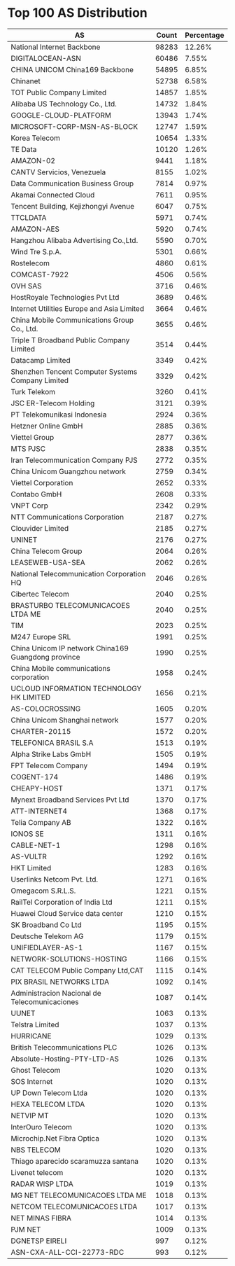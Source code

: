 # Top 100 AS Distribution
| AS | Count | Percentage |
|----|----|----|
| National Internet Backbone | 98283 | 12.26% |
| DIGITALOCEAN-ASN | 60486 | 7.55% |
| CHINA UNICOM China169 Backbone | 54895 | 6.85% |
| Chinanet | 52738 | 6.58% |
| TOT Public Company Limited | 14857 | 1.85% |
| Alibaba US Technology Co., Ltd. | 14732 | 1.84% |
| GOOGLE-CLOUD-PLATFORM | 13943 | 1.74% |
| MICROSOFT-CORP-MSN-AS-BLOCK | 12747 | 1.59% |
| Korea Telecom | 10654 | 1.33% |
| TE Data | 10120 | 1.26% |
| AMAZON-02 | 9441 | 1.18% |
| CANTV Servicios, Venezuela | 8155 | 1.02% |
| Data Communication Business Group | 7814 | 0.97% |
| Akamai Connected Cloud | 7611 | 0.95% |
| Tencent Building, Kejizhongyi Avenue | 6047 | 0.75% |
| TTCLDATA | 5971 | 0.74% |
| AMAZON-AES | 5920 | 0.74% |
| Hangzhou Alibaba Advertising Co.,Ltd. | 5590 | 0.70% |
| Wind Tre S.p.A. | 5301 | 0.66% |
| Rostelecom | 4860 | 0.61% |
| COMCAST-7922 | 4506 | 0.56% |
| OVH SAS | 3716 | 0.46% |
| HostRoyale Technologies Pvt Ltd | 3689 | 0.46% |
| Internet Utilities Europe and Asia Limited | 3664 | 0.46% |
| China Mobile Communications Group Co., Ltd. | 3655 | 0.46% |
| Triple T Broadband Public Company Limited | 3514 | 0.44% |
| Datacamp Limited | 3349 | 0.42% |
| Shenzhen Tencent Computer Systems Company Limited | 3329 | 0.42% |
| Turk Telekom | 3260 | 0.41% |
| JSC ER-Telecom Holding | 3121 | 0.39% |
| PT Telekomunikasi Indonesia | 2924 | 0.36% |
| Hetzner Online GmbH | 2885 | 0.36% |
| Viettel Group | 2877 | 0.36% |
| MTS PJSC | 2838 | 0.35% |
| Iran Telecommunication Company PJS | 2772 | 0.35% |
| China Unicom Guangzhou network | 2759 | 0.34% |
| Viettel Corporation | 2652 | 0.33% |
| Contabo GmbH | 2608 | 0.33% |
| VNPT Corp | 2342 | 0.29% |
| NTT Communications Corporation | 2187 | 0.27% |
| Clouvider Limited | 2185 | 0.27% |
| UNINET | 2176 | 0.27% |
| China Telecom Group | 2064 | 0.26% |
| LEASEWEB-USA-SEA | 2062 | 0.26% |
| National Telecommunication Corporation HQ | 2046 | 0.26% |
| Cibertec Telecom | 2040 | 0.25% |
| BRASTURBO TELECOMUNICACOES LTDA ME | 2040 | 0.25% |
| TIM | 2023 | 0.25% |
| M247 Europe SRL | 1991 | 0.25% |
| China Unicom IP network China169 Guangdong province | 1990 | 0.25% |
| China Mobile communications corporation | 1958 | 0.24% |
| UCLOUD INFORMATION TECHNOLOGY HK LIMITED | 1656 | 0.21% |
| AS-COLOCROSSING | 1605 | 0.20% |
| China Unicom Shanghai network | 1577 | 0.20% |
| CHARTER-20115 | 1572 | 0.20% |
| TELEFONICA BRASIL S.A | 1513 | 0.19% |
| Alpha Strike Labs GmbH | 1505 | 0.19% |
| FPT Telecom Company | 1494 | 0.19% |
| COGENT-174 | 1486 | 0.19% |
| CHEAPY-HOST | 1371 | 0.17% |
| Mynext Broadband Services Pvt Ltd | 1370 | 0.17% |
| ATT-INTERNET4 | 1368 | 0.17% |
| Telia Company AB | 1322 | 0.16% |
| IONOS SE | 1311 | 0.16% |
| CABLE-NET-1 | 1298 | 0.16% |
| AS-VULTR | 1292 | 0.16% |
| HKT Limited | 1283 | 0.16% |
| Userlinks Netcom Pvt. Ltd. | 1271 | 0.16% |
| Omegacom S.R.L.S. | 1221 | 0.15% |
| RailTel Corporation of India Ltd | 1211 | 0.15% |
| Huawei Cloud Service data center | 1210 | 0.15% |
| SK Broadband Co Ltd | 1195 | 0.15% |
| Deutsche Telekom AG | 1179 | 0.15% |
| UNIFIEDLAYER-AS-1 | 1167 | 0.15% |
| NETWORK-SOLUTIONS-HOSTING | 1166 | 0.15% |
| CAT TELECOM Public Company Ltd,CAT | 1115 | 0.14% |
| PIX BRASIL NETWORKS LTDA | 1092 | 0.14% |
| Administracion Nacional de Telecomunicaciones | 1087 | 0.14% |
| UUNET | 1063 | 0.13% |
| Telstra Limited | 1037 | 0.13% |
| HURRICANE | 1029 | 0.13% |
| British Telecommunications PLC | 1026 | 0.13% |
| Absolute-Hosting-PTY-LTD-AS | 1026 | 0.13% |
| Ghost Telecom | 1020 | 0.13% |
| SOS Internet | 1020 | 0.13% |
| UP Down Telecom Ltda | 1020 | 0.13% |
| HEXA TELECOM LTDA | 1020 | 0.13% |
| NETVIP MT | 1020 | 0.13% |
| InterOuro Telecom | 1020 | 0.13% |
| Microchip.Net Fibra Optica | 1020 | 0.13% |
| NBS TELECOM | 1020 | 0.13% |
| Thiago aparecido scaramuzza santana | 1020 | 0.13% |
| Livenet telecom | 1020 | 0.13% |
| RADAR WISP LTDA | 1019 | 0.13% |
| MG NET TELECOMUNICACOES LTDA ME | 1018 | 0.13% |
| NETCOM TELECOMUNICACOES LTDA | 1017 | 0.13% |
| NET MINAS FIBRA | 1014 | 0.13% |
| PJM NET | 1009 | 0.13% |
| DGNETSP EIRELI | 997 | 0.12% |
| ASN-CXA-ALL-CCI-22773-RDC | 993 | 0.12% |
